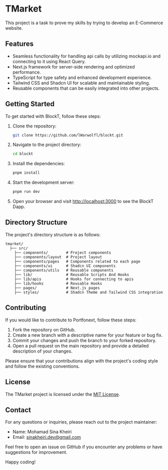 # TMarket

This project is a task to prove my skills by trying to develop an E-Commerce website.

## Features

- Seamless functionality for handling api calls by utilizing mockapi.io and connecting to it using React Query.
- Next.js framework for server-side rendering and optimized performance.
- TypeScript for type safety and enhanced development experience.
- Tailwind CSS and Shadcn UI for scalable and maintainable styling.
- Reusable components that can be easily integrated into other projects.

## Getting Started

To get started with BlockT, follow these steps:

1. Clone the repository:

   ```bash
   git clone https://github.com/lWarwolfl/blockt.git
   ```

2. Navigate to the project directory:

   ```bash
   cd blockt
   ```

3. Install the dependencies:

   ```bash
   pnpm install
   ```

4. Start the development server:

   ```bash
   pnpm run dev
   ```

5. Open your browser and visit [http://localhost:3000](http://localhost:3000) to see the BlockT Dapp.

## Directory Structure

The project's directory structure is as follows:

```
tmarket/
  ├── src/
    ├── components/        # Project components
    ├── components/layout  # Project layout
    ├── components/pages   # Components related to each page
    ├── components/ui      # Shadcn UI components
    ├── components/utils   # Reusable components
    ├── lib/               # Reusable Scripts And Hooks
    ├── lib/apis           # Hooks for connecting to apis
    ├── lib/hooks          # Reusable Hooks
    ├── pages/             # Next.js pages
    ├── styles/            # Shadcn Theme and Tailwind CSS integration

```

## Contributing

If you would like to contribute to Portfonext, follow these steps:

1. Fork the repository on GitHub.
2. Create a new branch with a descriptive name for your feature or bug fix.
3. Commit your changes and push the branch to your forked repository.
4. Open a pull request on the main repository and provide a detailed description of your changes.

Please ensure that your contributions align with the project's coding style and follow the existing conventions.

## License

The TMarket project is licensed under the [MIT License](LICENSE).

## Contact

For any questions or inquiries, please reach out to the project maintainer:

- Name: Mohamad Sina Kheiri
- Email: sinakheiri.dev@gmail.com

Feel free to open an issue on GitHub if you encounter any problems or have suggestions for improvement.

Happy coding!
